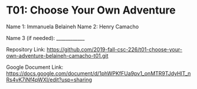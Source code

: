 # T01: Choose Your Own Adventure

Name 1: Immanuela Belaineh
Name 2: Henry Camacho

Name 3 (if needed): ____________

Repository Link: https://github.com/2019-fall-csc-226/t01-choose-your-own-adventure-belaineh-camacho-t01.git

Google Document Link: https://docs.google.com/document/d/1phWPKfFUa9pv1_onMTR9TJdyHlT_nRs4vK7iNf4pWXI/edit?usp=sharing
